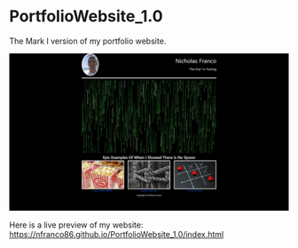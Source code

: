 # PortfolioWebsite_1.0

The Mark I version of my portfolio website.

![Screenshot](Images/Screenshot_1.0.png)

Here is a live preview of my website: https://nfranco86.github.io/PortfolioWebsite_1.0/index.html

